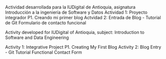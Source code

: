 Actividad desarrollada para la IUDigital de Antioquia, asignatura Introducción a la ingeniería de Software y Datos
Actividad 1: Proyecto integrador P1. Creando mi primer blog 
Actvidad 2: Entrada de Blog - Tutorial de Git
Formulario de contacto funcional



Activity developed for IUDigital of Antioquia, subject: Introduction to Software and Data Engineering

Activity 1: Integrative Project P1. Creating My First Blog
Activity 2: Blog Entry - Git Tutorial
Functional Contact Form